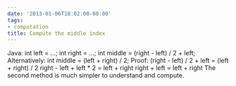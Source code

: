 ```yaml
---
date: '2013-01-06T18:02:00-08:00'
tags:
- computation
title: Compute the middle index
---
```


Java: int left = ...; int right = ...; int middle = (right - left) / 2 + left; Alternatively: int middle = (left + right) / 2; Proof: (right - left) / 2 + left = (left + right) / 2 right - left + left * 2 = left + right right + left = left + right The second method is much simpler to understand and compute.
